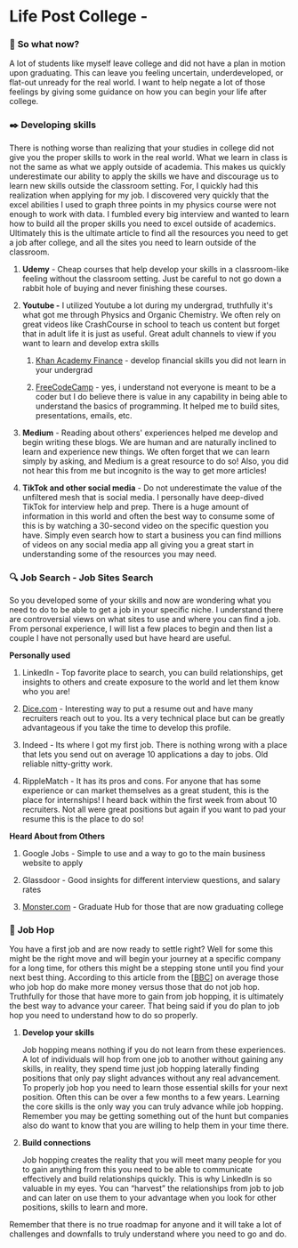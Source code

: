 # Life Post College -

### 🤔 **So what now?**

A lot of students like myself leave college and did not have a plan in motion upon graduating. This can leave you feeling uncertain, underdeveloped, or flat-out unready for the real world. I want to help negate a lot of those feelings by giving some guidance on how you can begin your life after college.

### ✒️ **Developing skills**

There is nothing worse than realizing that your studies in college did not give you the proper skills to work in the real world. What we learn in class is not the same as what we apply outside of academia. This makes us quickly underestimate our ability to apply the skills we have and discourage us to learn new skills outside the classroom setting. For, I quickly had this realization when applying for my job. I discovered very quickly that the excel abilities I used to graph three points in my physics course were not enough to work with data. I fumbled every big interview and wanted to learn how to build all the proper skills you need to excel outside of academics. Ultimately this is the ultimate article to find all the resources you need to get a job after college, and all the sites you need to learn outside of the classroom.

1. **Udemy** - Cheap courses that help develop your skills in a classroom-like feeling without the classroom setting. Just be careful to not go down a rabbit hole of buying and never finishing these courses.
    
2. **Youtube -** I utilized Youtube a lot during my undergrad, truthfully it's what got me through Physics and Organic Chemistry. We often rely on great videos like CrashCourse in school to teach us content but forget that in adult life it is just as useful. Great adult channels to view if you want to learn and develop extra skills
    
    1. [Khan Academy Finance](https://youtu.be/Rm6UdfRs3gw) - develop financial skills you did not learn in your undergrad
        
    2. [FreeCodeCamp](https://www.youtube.com/c/Freecodecamp) - yes, i understand not everyone is meant to be a coder but I do believe there is value in any capability in being able to understand the basics of programming. It helped me to build sites, presentations, emails, etc.
        
3. **Medium** - Reading about others' experiences helped me develop and begin writing these blogs. We are human and are naturally inclined to learn and experience new things. We often forget that we can learn simply by asking, and Medium is a great resource to do so! Also, you did not hear this from me but incognito is the way to get more articles!
    
4. **TikTok and other social media** - Do not underestimate the value of the unfiltered mesh that is social media. I personally have deep-dived TikTok for interview help and prep. There is a huge amount of information in this world and often the best way to consume some of this is by watching a 30-second video on the specific question you have. Simply even search how to start a business you can find millions of videos on any social media app all giving you a great start in understanding some of the resources you may need.
    

### 🔍 **Job Search - Job Sites Search**

So you developed some of your skills and now are wondering what you need to do to be able to get a job in your specific niche. I understand there are controversial views on what sites to use and where you can find a job. From personal experience, I will list a few places to begin and then list a couple I have not personally used but have heard are useful.

**Personally used**

1. LinkedIn - Top favorite place to search, you can build relationships, get insights to others and create exposure to the world and let them know who you are!
    
2. [Dice.com](http://Dice.com) - Interesting way to put a resume out and have many recruiters reach out to you. Its a very technical place but can be greatly advantageous if you take the time to develop this profile.
    
3. Indeed - Its where I got my first job. There is nothing wrong with a place that lets you send out on average 10 applications a day to jobs. Old reliable nitty-gritty work.
    
4. RippleMatch - It has its pros and cons. For anyone that has some experience or can market themselves as a great student, this is the place for internships! I heard back within the first week from about 10 recruiters. Not all were great positions but again if you want to pad your resume this is the place to do so!
    

**Heard About from Others**

1. Google Jobs - Simple to use and a way to go to the main business website to apply
    
2. Glassdoor - Good insights for different interview questions, and salary rates
    
3. [Monster.com](http://Monster.com) - Graduate Hub for those that are now graduating college
    

### 🐇 **Job Hop**

You have a first job and are now ready to settle right? Well for some this might be the right move and will begin your journey at a specific company for a long time, for others this might be a stepping stone until you find your next best thing. According to this article from the \[[BBC](https://www.bbc.com/worklife/article/20220720-the-case-for-job-hopping)\] on average those who job hop do make more money versus those that do not job hop. Truthfully for those that have more to gain from job hopping, it is ultimately the best way to advance your career. That being said if you do plan to job hop you need to understand how to do so properly.

1. **Develop your skills**
    
    Job hopping means nothing if you do not learn from these experiences. A lot of individuals will hop from one job to another without gaining any skills, in reality, they spend time just job hopping laterally finding positions that only pay slight advances without any real advancement. To properly job hop you need to learn those essential skills for your next position. Often this can be over a few months to a few years. Learning the core skills is the only way you can truly advance while job hopping. Remember you may be getting something out of the hunt but companies also do want to know that you are willing to help them in your time there.
    
2. **Build connections**
    
    Job hopping creates the reality that you will meet many people for you to gain anything from this you need to be able to communicate effectively and build relationships quickly. This is why LinkedIn is so valuable in my eyes. You can “harvest” the relationships from job to job and can later on use them to your advantage when you look for other positions, skills to learn and more.
    

Remember that there is no true roadmap for anyone and it will take a lot of challenges and downfalls to truly understand where you need to go and do.